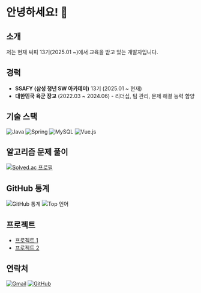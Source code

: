 # 안녕하세요! 👋

## 소개

저는 현재 싸피 13기(2025.01 ~)에서 교육을 받고 있는 개발자입니다.

## 경력

- **SSAFY (삼성 청년 SW 아카데미)** 13기 (2025.01 ~ 현재)
- **대한민국 육군 장교** (2022.03 ~ 2024.06) - 리더십, 팀 관리, 문제 해결 능력 함양

## 기술 스택

![Java](https://img.shields.io/badge/Java-ED8B00?style=for-the-badge&logo=openjdk&logoColor=white)
![Spring](https://img.shields.io/badge/Spring-6DB33F?style=for-the-badge&logo=spring&logoColor=white)
![MySQL](https://img.shields.io/badge/MySQL-00000F?style=for-the-badge&logo=mysql&logoColor=white)
![Vue.js](https://img.shields.io/badge/Vue.js-35495E?style=for-the-badge&logo=vue.js&logoColor=4FC08D)

## 알고리즘 문제 풀이

[![Solved.ac 프로필](http://mazassumnida.wtf/api/v2/generate_badge?boj=wjp1230)](https://solved.ac/wjp1230)

## GitHub 통계

![GitHub 통계](https://github-readme-stats.vercel.app/api?username=jaewan1230&theme=blue-green)
![Top 언어](https://github-readme-stats.vercel.app/api/top-langs/?username=jaewan1230&theme=blue-green)

## 프로젝트

- [프로젝트 1](링크)
- [프로젝트 2](링크)

## 연락처

[![Gmail](https://img.shields.io/badge/Gmail-D14836?style=for-the-badge&logo=gmail&logoColor=white)](mailto:이메일주소)
[![GitHub](https://img.shields.io/badge/GitHub-100000?style=for-the-badge&logo=github&logoColor=white)](https://github.com/사용자아이디)
